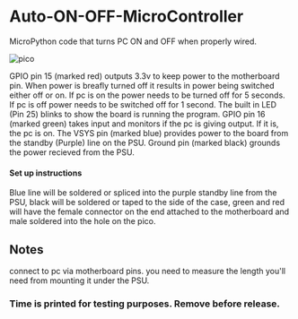 # Auto-ON-OFF-MicroController
MicroPython code that turns PC ON and OFF when properly wired.

![pico](https://github.com/user-attachments/assets/382c9f28-7702-44bd-893c-0421ab5e37b3)

GPIO pin 15 (marked red) outputs 3.3v to keep power to the motherboard pin. When power is breafly turned off it results in power being switched either off or on. If pc is on the power needs to be turned off for 5 seconds. If pc is off power needs to be switched off for 1 second. The built in LED (Pin 25) blinks to show the board is running the program. GPIO pin 16 (marked green) takes input and monitors if the pc is giving output. If it is, the pc is on. The VSYS pin (marked blue) provides power to the board from the standby (Purple) line on the PSU. Ground pin (marked black) grounds the power recieved from the PSU. 

#### Set up instructions
Blue line will be soldered or spliced into the purple standby line from the PSU, black will be soldered or taped to the side of the case, green and red will have the female connector on the end attached to the motherboard and male soldered into the hole on the pico. 

## Notes

connect to pc via motherboard pins. you need to measure the length you'll need from mounting it under the PSU.

### Time is printed for testing purposes. Remove before release.
